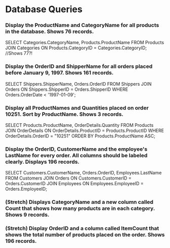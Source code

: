 # Database Queries

### Display the ProductName and CategoryName for all products in the database. Shows 76 records.

SELECT Categories.CategoryName, Products.ProductName 
FROM Products JOIN Categories ON Products.CategoryID = Categories.CategoryID;
//Shows 77?!

### Display the OrderID and ShipperName for all orders placed before January 9, 1997. Shows 161 records.

SELECT Shippers.ShipperName, Orders.OrderID 
FROM Shippers JOIN Orders ON Shippers.ShipperID = Orders.ShipperID 
WHERE Orders.OrderDate < '1997-01-09';

### Display all ProductNames and Quantities placed on order 10251. Sort by ProductName. Shows 3 records.

SELECT Products.ProductName, OrderDetails.Quantity 
FROM Products JOIN OrderDetails ON OrderDetails.ProductID = Products.ProductID 
WHERE OrderDetails.OrderID  = "10251" 
ORDER BY Products.ProductName ASC;

### Display the OrderID, CustomerName and the employee's LastName for every order. All columns should be labeled clearly. Displays 196 records.

SELECT Customers.CustomerName, Orders.OrderID, Employees.LastName
FROM Customers JOIN Orders ON Customers.CustomerID = Orders.CustomerID JOIN Employees ON Employees.EmployeeID = Orders.EmployeeID;

### (Stretch)  Displays CategoryName and a new column called Count that shows how many products are in each category. Shows 9 records.

### (Stretch) Display OrderID and a  column called ItemCount that shows the total number of products placed on the order. Shows 196 records. 
